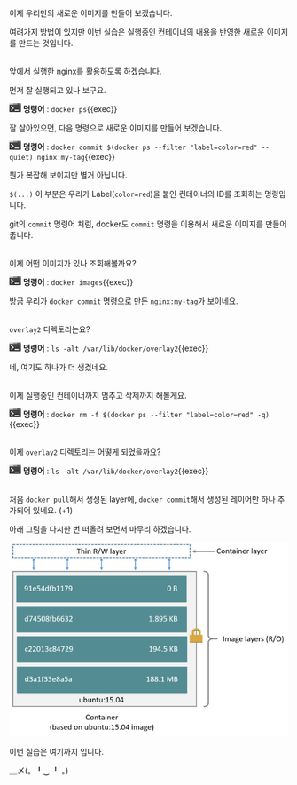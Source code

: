 이제 우리만의 새로운 이미지를 만들어 보겠습니다.

여려가지 방법이 있지만 이번 실습은 실행중인 컨테이너의 내용을 반영한 새로운 이미지를 만드는 것입니다.

​     
앞에서 실행한 nginx를 활용하도록 하겠습니다.

먼저 잘 실행되고 있나 보구요.

![](./assets/handson.png) **명령어** : `docker ps`{{exec}}

잘 살아있으면, 다음 명령으로 새로운 이미지를 만들어 보겠습니다.

![](./assets/handson.png) **명령어** : `docker commit $(docker ps --filter "label=color=red" --quiet) nginx:my-tag`{{exec}}

뭔가 복잡해 보이지만 별거 아닙니다.

`$(...)` 이 부분은 우리가 Label(`color=red`)을 붙인 컨테이너의 ID를 조회하는 명령입니다.

git의 `commit` 명령어 처럼, docker도 `commit` 명령을 이용해서 새로운 이미지를 만들어 줍니다.

​     
이제 어떤 이미지가 있나 조회해볼까요?

![](./assets/handson.png) **명령어** : `docker images`{{exec}}

방금 우리가 `docker commit` 명령으로 만든 `nginx:my-tag`가 보이네요.

​     
`overlay2` 디렉토리는요?

![](./assets/handson.png) **명령어** : `ls -alt /var/lib/docker/overlay2`{{exec}}

네, 여기도 하나가 더 생겼네요.

​     
이제 실행중인 컨테이너까지 멈추고 삭제까지 해볼게요.

![](./assets/handson.png) **명령어** : `docker rm -f $(docker ps --filter "label=color=red" -q)`{{exec}}

​     
이제 `overlay2` 디렉토리는 어떻게 되었을까요?

![](./assets/handson.png) **명령어** : `ls -alt /var/lib/docker/overlay2`{{exec}}

​     
처음 `docker pull`해서 생성된 layer에, `docker commit`해서 생성된 레이어만 하나 추가되어 있네요. (+1)

아래 그림을 다시한 번 떠올려 보면서 마무리 하겠습니다.


![](./assets/container-layers.jpeg)

이번 실습은 여기까지 입니다.  

＿〆(。╹‿ ╹ 。)